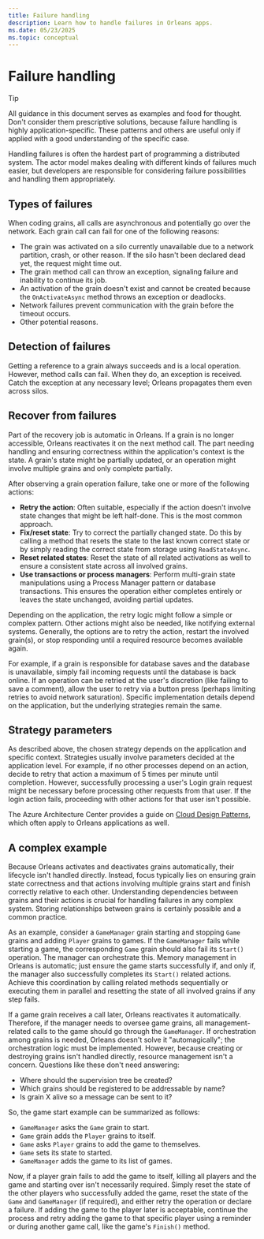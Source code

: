 ```yaml
---
title: Failure handling
description: Learn how to handle failures in Orleans apps.
ms.date: 05/23/2025
ms.topic: conceptual
---
```


# Failure handling

> [!TIP]
> All guidance in this document serves as examples and food for thought. Don't consider them prescriptive solutions, because failure handling is highly application-specific. These patterns and others are useful only if applied with a good understanding of the specific case.

Handling failures is often the hardest part of programming a distributed system. The actor model makes dealing with different kinds of failures much easier, but developers are responsible for considering failure possibilities and handling them appropriately.

## Types of failures

When coding grains, all calls are asynchronous and potentially go over the network. Each grain call can fail for one of the following reasons:

- The grain was activated on a silo currently unavailable due to a network partition, crash, or other reason. If the silo hasn't been declared dead yet, the request might time out.
- The grain method call can throw an exception, signaling failure and inability to continue its job.
- An activation of the grain doesn't exist and cannot be created because the `OnActivateAsync` method throws an exception or deadlocks.
- Network failures prevent communication with the grain before the timeout occurs.
- Other potential reasons.

## Detection of failures

Getting a reference to a grain always succeeds and is a local operation. However, method calls can fail. When they do, an exception is received. Catch the exception at any necessary level; Orleans propagates them even across silos.

## Recover from failures

Part of the recovery job is automatic in Orleans. If a grain is no longer accessible, Orleans reactivates it on the next method call. The part needing handling and ensuring correctness within the application's context is the state. A grain's state might be partially updated, or an operation might involve multiple grains and only complete partially.

After observing a grain operation failure, take one or more of the following actions:

- **Retry the action**: Often suitable, especially if the action doesn't involve state changes that might be left half-done. This is the most common approach.
- **Fix/reset state**: Try to correct the partially changed state. Do this by calling a method that resets the state to the last known correct state or by simply reading the correct state from storage using `ReadStateAsync`.
- **Reset related states**: Reset the state of all related activations as well to ensure a consistent state across all involved grains.
- **Use transactions or process managers**: Perform multi-grain state manipulations using a Process Manager pattern or database transactions. This ensures the operation either completes entirely or leaves the state unchanged, avoiding partial updates.

Depending on the application, the retry logic might follow a simple or complex pattern. Other actions might also be needed, like notifying external systems. Generally, the options are to retry the action, restart the involved grain(s), or stop responding until a required resource becomes available again.

For example, if a grain is responsible for database saves and the database is unavailable, simply fail incoming requests until the database is back online. If an operation can be retried at the user's discretion (like failing to save a comment), allow the user to retry via a button press (perhaps limiting retries to avoid network saturation). Specific implementation details depend on the application, but the underlying strategies remain the same.

## Strategy parameters

As described above, the chosen strategy depends on the application and specific context. Strategies usually involve parameters decided at the application level. For example, if no other processes depend on an action, decide to retry that action a maximum of 5 times per minute until completion. However, successfully processing a user's Login grain request might be necessary before processing other requests from that user. If the login action fails, proceeding with other actions for that user isn't possible.

The Azure Architecture Center provides a guide on [Cloud Design Patterns](/azure/architecture/patterns), which often apply to Orleans applications as well.

## A complex example

Because Orleans activates and deactivates grains automatically, their lifecycle isn't handled directly. Instead, focus typically lies on ensuring grain state correctness and that actions involving multiple grains start and finish correctly relative to each other. Understanding dependencies between grains and their actions is crucial for handling failures in any complex system. Storing relationships between grains is certainly possible and a common practice.

As an example, consider a `GameManager` grain starting and stopping `Game` grains and adding `Player` grains to games. If the `GameManager` fails while starting a game, the corresponding `Game` grain should also fail its `Start()` operation. The manager can orchestrate this. Memory management in Orleans is automatic; just ensure the game starts successfully if, and only if, the manager also successfully completes its `Start()` related actions. Achieve this coordination by calling related methods sequentially or executing them in parallel and resetting the state of all involved grains if any step fails.

If a game grain receives a call later, Orleans reactivates it automatically. Therefore, if the manager needs to oversee game grains, all management-related calls to the game should go through the `GameManager`. If orchestration among grains is needed, Orleans doesn't solve it "automagically"; the orchestration logic must be implemented. However, because creating or destroying grains isn't handled directly, resource management isn't a concern. Questions like these don't need answering:

- Where should the supervision tree be created?
- Which grains should be registered to be addressable by name?
- Is grain X alive so a message can be sent to it?

So, the game start example can be summarized as follows:

- `GameManager` asks the `Game` grain to start.
- `Game` grain adds the `Player` grains to itself.
- `Game` asks `Player` grains to add the game to themselves.
- `Game` sets its state to started.
- `GameManager` adds the game to its list of games.

Now, if a player grain fails to add the game to itself, killing all players and the game and starting over isn't necessarily required. Simply reset the state of the other players who successfully added the game, reset the state of the `Game` and `GameManager` (if required), and either retry the operation or declare a failure. If adding the game to the player later is acceptable, continue the process and retry adding the game to that specific player using a reminder or during another game call, like the game's `Finish()` method.
